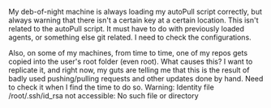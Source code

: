 My deb-of-night machine is always loading my autoPull script correctly, but always warning that there isn't a certain key at a certain location. This isn't related to the autoPull script. It must have to do with previously loaded agents, or something else git related. I need to check the configurations.

Also, on some of my machines, from time to time, one of my repos gets copied into the user's root folder (even root). What causes this?
I want to replicate it, and right now, my guts are telling me that this is the result of badly used pushing/pulling  requests and other updates done by hand. Need to check it when I find the time to do so.
Warning: Identity file /root/.ssh/id_rsa not accessible: No such file or directory
